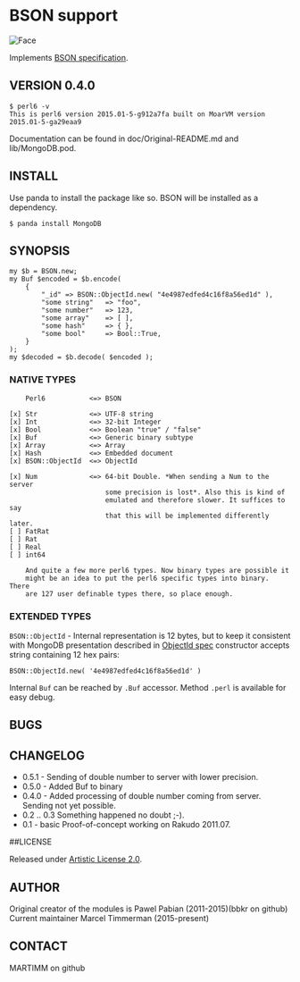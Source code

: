 # BSON support

![Face](http://modules.perl6.org/logos/BSON.png)

Implements [BSON specification](http://bsonspec.org/).

## VERSION 0.4.0

```
$ perl6 -v
This is perl6 version 2015.01-5-g912a7fa built on MoarVM version 2015.01-5-ga29eaa9
```

Documentation can be found in doc/Original-README.md and lib/MongoDB.pod.

## INSTALL

Use panda to install the package like so. BSON will be installed as a
dependency.


```
$ panda install MongoDB
```

## SYNOPSIS

    my $b = BSON.new;
    my Buf $encoded = $b.encode(
        {
            "_id" => BSON::ObjectId.new( "4e4987edfed4c16f8a56ed1d" ),
            "some string"   => "foo",
            "some number"   => 123,
            "some array"    => [ ],
            "some hash"     => { },
            "some bool"     => Bool::True,
        }
    );
    my $decoded = $b.decode( $encoded );


### NATIVE TYPES

        Perl6           <=> BSON
    
    [x] Str             <=> UTF-8 string
    [x] Int             <=> 32-bit Integer
    [x] Bool            <=> Boolean "true" / "false"
    [x] Buf             <=> Generic binary subtype
    [x] Array           <=> Array
    [x] Hash            <=> Embedded document
    [x] BSON::ObjectId  <=> ObjectId

    [x] Num             <=> 64-bit Double. *When sending a Num to the server
                            some precision is lost*. Also this is kind of
                            emulated and therefore slower. It suffices to say
                            that this will be implemented differently later.
    [ ] FatRat
    [ ] Rat
    [ ] Real
    [ ] int64

        And quite a few more perl6 types. Now binary types are possible it
        might be an idea to put the perl6 specific types into binary. There
        are 127 user definable types there, so place enough.


### EXTENDED TYPES

```BSON::ObjectId``` - Internal representation is 12 bytes,
but to keep it consistent with MongoDB presentation described in
[ObjectId spec](http://dochub.mongodb.org/core/objectids)
constructor accepts string containing 12 hex pairs:

    BSON::ObjectId.new( '4e4987edfed4c16f8a56ed1d' )

Internal ```Buf``` can be reached by `.Buf` accessor.
Method ```.perl``` is available for easy debug.

## BUGS

## CHANGELOG

* 0.5.1 - Sending of double number to server with lower precision.
* 0.5.0 - Added Buf to binary
* 0.4.0 - Added processing of double number coming from server. Sending not
          yet possible.
* 0.2 .. 0.3 Something happened no doubt ;-).
* 0.1 - basic Proof-of-concept working on Rakudo 2011.07.

##LICENSE

Released under [Artistic License 2.0](http://www.perlfoundation.org/artistic_license_2_0).

## AUTHOR

Original creator of the modules is Pawel Pabian (2011-2015)(bbkr on github)
Current maintainer Marcel Timmerman (2015-present)

## CONTACT

MARTIMM on github


